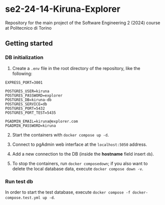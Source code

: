 # se2-24-14-Kiruna-Explorer

Repository for the main project of the Software Engineering 2 (2024) course at Politecnico di Torino

## Getting started

### DB initialization

1. Create a `.env` file in the root directory of the repository, like the following:

```
EXPRESS_PORT=3001

POSTGRES_USER=kiruna
POSTGRES_PASSWORD=explorer
POSTGRES_DB=kiruna-db
POSTGRES_SERVICE=db
POSTGRES_PORT=5432
POSTGRES_PORT_TEST=5435

PGADMIN_EMAIL=kiruna@explorer.com
PGADMIN_PASSWORD=kiruna
```

2. Start the containers with `docker compose up -d`.

3. Connect to pgAdmin web interface at the `localhost:5050` address.

4. Add a new connection to the DB (inside the **hostname** field insert `db`).
5. To stop the containers, run `docker composedown`; if you also want to delete the local database data, execute `docker compose down -v`.

### Run test db

In order to start the test database, execute `docker compose -f docker-compose.test.yml up -d`.
